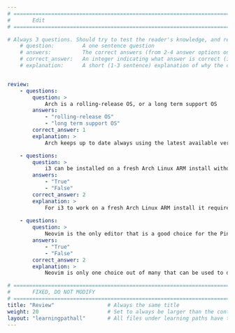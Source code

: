 ```yaml
---
# ================================================================================
#       Edit
# ================================================================================

# Always 3 questions. Should try to test the reader's knowledge, and reinforce the key points you want them to remember.
    # question:         A one sentence question
    # answers:          The correct answers (from 2-4 answer options only). Should be surrounded by quotes.
    # correct_answer:   An integer indicating what answer is correct (index starts from 0)
    # explanation:      A short (1-3 sentence) explanation of why the correct answer is correct. Can add aditional context if desired


review:
    - questions:
        question: >
            Arch is a rolling-release OS, or a long term support OS
        answers:
            - "rolling-release OS"
            - "long term support OS"
        correct_answer: 1               
        explanation: >
            Arch keeps up to date always using the latest available version of the kernel

    - questions:
        question: >
            i3 can be installed on a fresh Arch Linux ARM install without requiring any additional packages or software
        answers:
            - "True"
            - "False"
        correct_answer: 2                     
        explanation: >
            For i3 to work on a fresh Arch Linux ARM install it requires display packages, a dynamic menu package, and a terminal emulator at a minimum
               
    - questions:
        question: >
            Neovim is the only editor that is a good choice for the Pinebook Pro
        answers:
            - "True"
            - "False"
        correct_answer: 2                     
        explanation: >
            Neovim is only one choice out of many that can be used to develop on the Pinebook Pro, and it really comes down to personal preference

# ================================================================================
#       FIXED, DO NOT MODIFY
# ================================================================================
title: "Review"                 # Always the same title
weight: 20                      # Set to always be larger than the content in this path
layout: "learningpathall"       # All files under learning paths have this same wrapper
---
```

